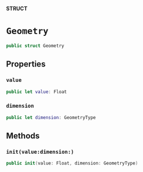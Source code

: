 **STRUCT**

# `Geometry`

```swift
public struct Geometry
```

## Properties
### `value`

```swift
public let value: Float
```

### `dimension`

```swift
public let dimension: GeometryType
```

## Methods
### `init(value:dimension:)`

```swift
public init(value: Float, dimension: GeometryType)
```
